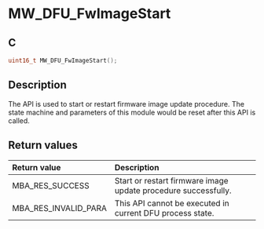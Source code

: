 # MW_DFU_FwImageStart

## C

```c
uint16_t MW_DFU_FwImageStart();
```

## Description

The API is used to start or restart firmware image update procedure. 
The state machine and parameters of this module would be reset after this API is called. 

## Return values

|Return value|Description|
|:---|:---|
MBA_RES_SUCCESS|Start or restart firmware image update procedure successfully.|
MBA_RES_INVALID_PARA|This API cannot be executed in current DFU process state.|